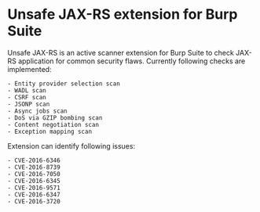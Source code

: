 Unsafe JAX-RS extension for Burp Suite
======================================

Unsafe JAX-RS is an active scanner extension for Burp Suite to check JAX-RS application for common security flaws. Currently following checks are implemented:

	- Entity provider selection scan 
	- WADL scan
	- CSRF scan
	- JSONP scan
	- Async jobs scan
	- DoS via GZIP bombing scan
	- Content negotiation scan
	- Exception mapping scan
	
Extension can identify following issues:
 
	- CVE-2016-6346
	- CVE-2016-8739
	- CVE-2016-7050
	- CVE-2016-6345
	- CVE-2016-9571
	- CVE-2016-6347
	- CVE-2016-3720